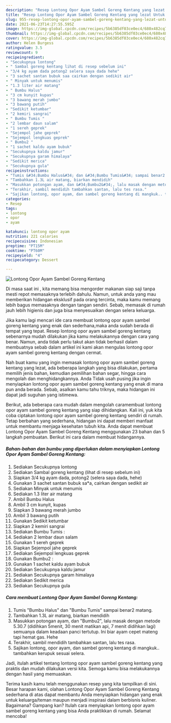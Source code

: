 ```yaml
---
description: "Resep Lontong Opor Ayam Sambel Goreng Kentang yang lezat Untuk Jualan"
title: "Resep Lontong Opor Ayam Sambel Goreng Kentang yang lezat Untuk Jualan"
slug: 955-resep-lontong-opor-ayam-sambel-goreng-kentang-yang-lezat-untuk-jualan
date: 2021-06-23T14:27:55.595Z
image: https://img-global.cpcdn.com/recipes/5b6385df03ce0ec4/680x482cq70/lontong-opor-ayam-sambel-goreng-kentang-foto-resep-utama.jpg
thumbnail: https://img-global.cpcdn.com/recipes/5b6385df03ce0ec4/680x482cq70/lontong-opor-ayam-sambel-goreng-kentang-foto-resep-utama.jpg
cover: https://img-global.cpcdn.com/recipes/5b6385df03ce0ec4/680x482cq70/lontong-opor-ayam-sambel-goreng-kentang-foto-resep-utama.jpg
author: Helen Burgess
ratingvalue: 3.5
reviewcount: 9
recipeingredient:
- "Secukupnya lontong"
- " Sambal goreng kentang lihat di resep sebelum ini"
- "3/4 kg ayam dada potong2 selera saya dada hehe"
- "3 sachet santan bubuk saa cairkan dengan sedikit air"
- " Minyak untuk menumis"
- "1.3 liter air matang"
- " Bumbu Halus"
- "3 cm kunyit kupas"
- "3 bawang merah jumbo"
- "3 bawang putih"
- "Sedikit ketumbar"
- "2 kemiri sangrai"
- " Bumbu Tumis "
- "2 lembar daun salam"
- "1 sereh geprek"
- "Sejempol jahe geprek"
- "Sejempol lengkuas geprek"
- " Bumbu2 "
- "1 sachet kaldu ayam bubuk"
- "Secukupnya kaldu jamur"
- "Secukupnya garam himalaya"
- "Sedikit merica"
- "Secukupnya gula"
recipeinstructions:
- "Tumis &#34;Bumbu Halus&#34; dan &#34;Bumbu Tumis&#34; sampai benar2 matang."
- "Tambahkan 1.3L air matang, biarkan mendidih"
- "Masukkan potongan ayam, dan &#34;Bumbu2&#34;, lalu masak dengan metode 5.30.7 (didihkan 5menit, 30 menit matikan api, 7 menit didihkan lagi) semuanya dalam keadaan panci tertutup. Ini biar ayam cepet mateng tapi hemat gas. Hehe"
- "Terakhir, sambil mendidih tambahkan santan, lalu tes rasa."
- "Sajikan lontong, opor ayam, dan sambel goreng kentang di mangkuk.. tambahkan kerupuk sesuai selera."
categories:
- Resep
tags:
- lontong
- opor
- ayam

katakunci: lontong opor ayam 
nutrition: 221 calories
recipecuisine: Indonesian
preptime: "PT15M"
cooktime: "PT60M"
recipeyield: "4"
recipecategory: Dessert

---
```



![Lontong Opor Ayam Sambel Goreng Kentang](https://img-global.cpcdn.com/recipes/5b6385df03ce0ec4/680x482cq70/lontong-opor-ayam-sambel-goreng-kentang-foto-resep-utama.jpg)

Di masa  saat ini , kita memang bisa mengorder makanan siap saji tanpa mesti repot memasaknya terlebih dahulu. Namun, untuk anda yang mau memberikan hidangan eksklusif pada orang tercinta, maka kamu memang lebih bagus memasaknya dengan tangan sendiri. Sebab, memasak di rumah jauh lebih higienis dan juga bisa menyesuaikan dengan selera keluarga.

Jika kamu lagi mencari ide cara membuat lontong opor ayam sambel goreng kentang yang enak dan sederhana,maka anda sudah berada di tempat yang tepat. Resep lontong opor ayam sambel goreng kentang  sebenarnya mudah dilakukan jika kamu melakukannya dengan cara yang benar. Namun, anda tidak perlu takut akan tidak berhasil dalam membuatnya 
sebab dalam artikel ini kami akan mengulas lontong opor ayam sambel goreng kentang dengan cermat.  



Nah buat kamu yang ingin memasak lontong opor ayam sambel goreng kentang yang lezat, ada beberapa langkah yang bisa dilakukan, pertama memilih jenis bahan, kemudian pemilihan bahan segar, hingga cara mengolah dan menghidangkannya. Anda Tidak usah pusing jika ingin menyiapkan lontong opor ayam sambel goreng kentang yang enak di mana pun anda berada. Sebab, asalkan kamu  tahu triknya, maka hidangan ini dapat jadi suguhan yang istimewa.

Berikut, ada beberapa cara mudah dalam mengolah caramembuat lontong opor ayam sambel goreng kentang yang siap dihidangkan. Kali ini, yuk kita coba ciptakan lontong opor ayam sambel goreng kentang sendiri di rumah. Tetap berbahan yang sederhana, hidangan ini dapat memberi manfaat untuk membantu menjaga kesehatan tubuh kita. Anda dapat membuat Lontong Opor Ayam Sambel Goreng Kentang menggunakan 23 bahan dan 5 langkah pembuatan. Berikut ini cara dalam membuat hidangannya.

<!--inarticleads1-->

##### Bahan-bahan dan bumbu yang diperlukan dalam menyiapkan Lontong Opor Ayam Sambel Goreng Kentang:

1. Sediakan Secukupnya lontong
1. Sediakan  Sambal goreng kentang (lihat di resep sebelum ini)
1. Siapkan 3/4 kg ayam dada, potong2 (selera saya dada, hehe)
1. Gunakan 3 sachet santan bubuk sa*a, cairkan dengan sedikit air
1. Sediakan  Minyak untuk menumis
1. Sediakan 1.3 liter air matang
1. Ambil  Bumbu Halus
1. Ambil 3 cm kunyit, kupas
1. Siapkan 3 bawang merah jumbo
1. Ambil 3 bawang putih
1. Gunakan Sedikit ketumbar
1. Siapkan 2 kemiri sangrai
1. Sediakan  Bumbu Tumis :
1. Sediakan 2 lembar daun salam
1. Gunakan 1 sereh geprek
1. Siapkan Sejempol jahe geprek
1. Sediakan Sejempol lengkuas geprek
1. Gunakan  Bumbu2 :
1. Gunakan 1 sachet kaldu ayam bubuk
1. Sediakan Secukupnya kaldu jamur
1. Sediakan Secukupnya garam himalaya
1. Sediakan Sedikit merica
1. Sediakan Secukupnya gula




<!--inarticleads2-->

##### Cara membuat Lontong Opor Ayam Sambel Goreng Kentang:

1. Tumis &#34;Bumbu Halus&#34; dan &#34;Bumbu Tumis&#34; sampai benar2 matang.
1. Tambahkan 1.3L air matang, biarkan mendidih
1. Masukkan potongan ayam, dan &#34;Bumbu2&#34;, lalu masak dengan metode 5.30.7 (didihkan 5menit, 30 menit matikan api, 7 menit didihkan lagi) semuanya dalam keadaan panci tertutup. Ini biar ayam cepet mateng tapi hemat gas. Hehe
1. Terakhir, sambil mendidih tambahkan santan, lalu tes rasa.
1. Sajikan lontong, opor ayam, dan sambel goreng kentang di mangkuk.. tambahkan kerupuk sesuai selera.




Jadi, itulah artikel tentang  lontong opor ayam sambel goreng kentang  yang praktis dan mudah dilakukan versi kita. Semoga kamu bisa melakukannya dengan hasil yang memuaskan. 

Terima kasih kamu telah menggunakan resep yang kita tampilkan di sini. Besar harapan kami, olahan  Lontong Opor Ayam Sambel Goreng Kentang sederhana di atas dapat membantu Anda menyiapkan hidangan yang enak untuk keluarga/teman maupun menjadi inspirasi dalam berbisnis kuliner. Bagaimana? Gampang kan? Itulah cara menyiapkan lontong opor ayam sambel goreng kentang yang bisa Anda praktikkan di rumah. Selamat mencoba!

